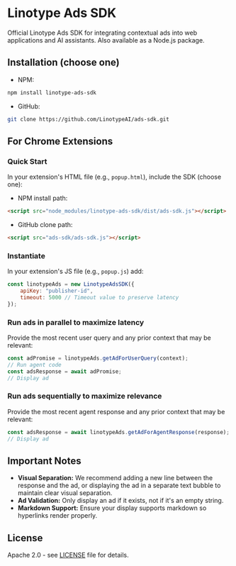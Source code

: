 # Linotype Ads SDK

Official Linotype Ads SDK for integrating contextual ads into web applications and AI assistants.
Also available as a Node.js package.

## Installation (choose one)

- NPM:
```bash
npm install linotype-ads-sdk
```

- GitHub:
```bash
git clone https://github.com/LinotypeAI/ads-sdk.git
```

## For Chrome Extensions

### Quick Start

In your extension's HTML file (e.g., `popup.html`), include the SDK (choose one):

- NPM install path:
```html
<script src="node_modules/linotype-ads-sdk/dist/ads-sdk.js"></script>
```


- GitHub clone path:
```html
<script src="ads-sdk/ads-sdk.js"></script>
```


### Instantiate

In your extension's JS file (e.g., `popup.js`) add:
```javascript
const linotypeAds = new LinotypeAdsSDK({
    apiKey: "publisher-id",
    timeout: 5000 // Timeout value to preserve latency
});
```

### Run ads in parallel to maximize latency

Provide the most recent user query and any prior context that may be relevant:

```javascript
const adPromise = linotypeAds.getAdForUserQuery(context);
// Run agent code
const adsResponse = await adPromise;
// Display ad
```

### Run ads sequentially to maximize relevance

Provide the most recent agent response and any prior context that may be relevant:

```javascript
const adsResponse = await linotypeAds.getAdForAgentResponse(response);
// Display ad
```

## Important Notes

- **Visual Separation:** We recommend adding a new line between the response and the ad, or displaying the ad in a separate text bubble to maintain clear visual separation.
- **Ad Validation:** Only display an ad if it exists, not if it's an empty string.
- **Markdown Support:** Ensure your display supports markdown so hyperlinks render properly.

## License

Apache 2.0 - see [LICENSE](LICENSE) file for details.
